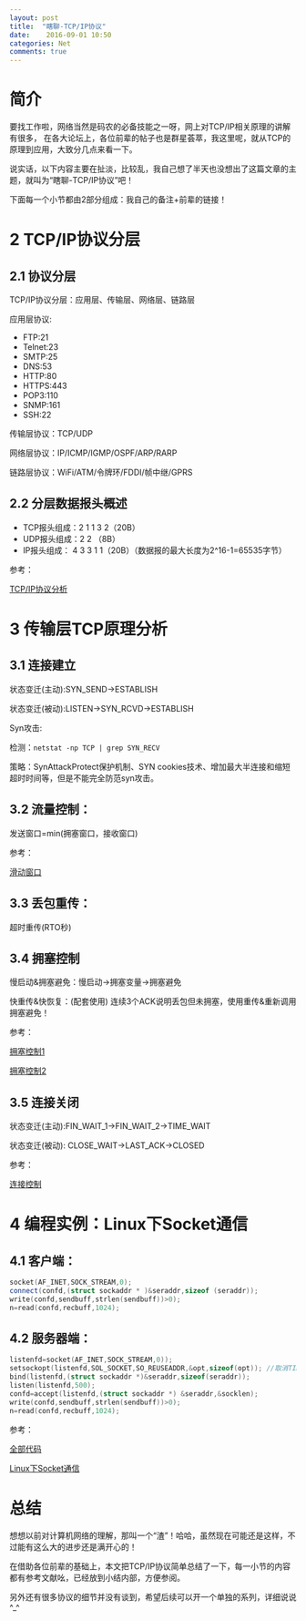 ```yaml
---
layout: post
title:  "瞎聊-TCP/IP协议"
date:    2016-09-01 10:50
categories: Net
comments: true
---
```


# 简介

要找工作啦，网络当然是码农的必备技能之一呀，网上对TCP/IP相关原理的讲解有很多，
在各大论坛上，各位前辈的帖子也是群星荟萃，我这里呢，就从TCP的原理到应用，大致分几点来看一下。

说实话，以下内容主要在扯淡，比较乱，我自己想了半天也没想出了这篇文章的主题，就叫为“瞎聊-TCP/IP协议”吧！

下面每一个小节都由2部分组成：我自己的备注+前辈的链接！

# 2 TCP/IP协议分层

## 2.1 协议分层

TCP/IP协议分层：应用层、传输层、网络层、链路层

应用层协议:

 * FTP:21
 * Telnet:23
 * SMTP:25
 * DNS:53
 * HTTP:80
 * HTTPS:443
 * POP3:110
 * SNMP:161
 * SSH:22

传输层协议：TCP/UDP

网络层协议：IP/ICMP/IGMP/OSPF/ARP/RARP

链路层协议：WiFi/ATM/令牌环/FDDI/帧中继/GPRS 

## 2.2 分层数据报头概述

 * TCP报头组成：2 1 1 3 2（20B）
 * UDP报头组成：2 2 （8B）
 * IP报头组成： 4 3 3 1 1（20B）（数据报的最大长度为2^16-1=65535字节）

参考：

[TCP/IP协议分析](http://blog.chinaunix.net/uid-26833883-id-3627644.html)

# 3 传输层TCP原理分析

## 3.1 连接建立

状态变迁(主动):SYN_SEND->ESTABLISH

状态变迁(被动):LISTEN->SYN_RCVD->ESTABLISH

Syn攻击:

 检测：`netstat -np TCP | grep SYN_RECV `
 
 策略：SynAttackProtect保护机制、SYN cookies技术、增加最大半连接和缩短超时时间等，但是不能完全防范syn攻击。

## 3.2 流量控制：

发送窗口=min(拥塞窗口，接收窗口)

参考：

[滑动窗口](http://network.51cto.com/art/201501/464002_1.htm)

## 3.3 丢包重传：

超时重传(RTO秒)

## 3.4 拥塞控制

慢启动&拥塞避免：慢启动->拥塞变量->拥塞避免

快重传&快恢复：(配套使用) 连续3个ACK说明丢包但未拥塞，使用重传&重新调用拥塞避免！

参考：

[拥塞控制1](http://blog.sina.com.cn/s/blog_48ebca64010003t0.html)

[拥塞控制2](http://blog.csdn.net/sicofield/article/details/9708383)

## 3.5 连接关闭

状态变迁(主动):FIN_WAIT_1->FIN_WAIT_2->TIME_WAIT

状态变迁(被动):	CLOSE_WAIT->LAST_ACK->CLOSED

参考：

[连接控制](http://blog.chinaunix.net/uid-23886490-id-4983250.html)

# 4 编程实例：Linux下Socket通信

## 4.1 客户端：

```cpp
socket(AF_INET,SOCK_STREAM,0);
connect(confd,(struct sockaddr * )&seraddr,sizeof (seraddr));
write(confd,sendbuff,strlen(sendbuff))>0);
n=read(confd,recbuff,1024);
```

## 4.2 服务器端：

```cpp
listenfd=socket(AF_INET,SOCK_STREAM,0));
setsockopt(listenfd,SOL_SOCKET,SO_REUSEADDR,&opt,sizeof(opt)); //取消TIME_WAIT状态
bind(listenfd,(struct sockaddr *)&seraddr,sizeof(seraddr));
listen(listenfd,500);
confd=accept(listenfd,(struct sockaddr *) &seraddr,&socklen);
write(confd,sendbuff,strlen(sendbuff))>0);
n=read(confd,recbuff,1024);
```

参考：

[全部代码](https://github.com/xnzaa/socket_linux)

[Linux下Socket通信](http://network.51cto.com/art/201412/459619_2.htm)

# 总结

想想以前对计算机网络的理解，那叫一个“渣”！哈哈，虽然现在可能还是这样，不过能有这么大的进步还是满开心的！

在借助各位前辈的基础上，本文把TCP/IP协议简单总结了一下，每一小节的内容都有参考文献吆，已经放到小结内部，方便参阅。

另外还有很多协议的细节并没有谈到，希望后续可以开一个单独的系列，详细说说  ^_^